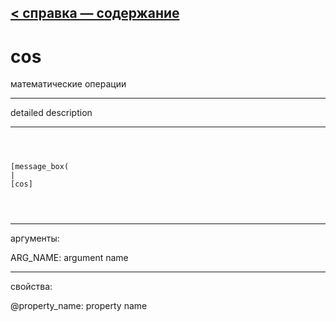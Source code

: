 [< справка — содержание](ceammc_lib.html)
---

# cos


математические операции

---

detailed description
<br>


---


```



[message_box(                                 
|
[cos]


            
```

---
аргументы:

ARG_NAME: argument name<br>

---
свойства:

@property_name: property name<br>

